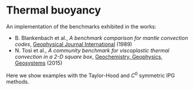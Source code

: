 # Thermal buoyancy

An implementation of the benchmarks exhibited in the works:

* B. Blankenbach et al., *A benchmark comparison for mantle convection codes*,
  [Geophysical Journal International](https://doi.org/10.1111/j.1365-246X.1989.tb05511.x) (1989)
* N. Tosi et al., *A community benchmark for viscoplastic thermal convection in a 2-D square box*,
  [Geochemistry, Geophysics, Geosystems](https://doi.org/10.1002/2015GC005807) (2015)

Here we show examples with the Taylor-Hood and $C^0$ symmetric IPG methods.